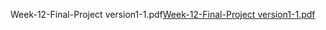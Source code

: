 Week-12-Final-Project version1-1.pdf[Week-12-Final-Project version1-1.pdf](https://github.com/ceonte13/week12/files/10945575/Week-12-Final-Project.version1-1.pdf)
